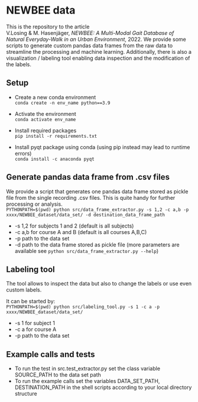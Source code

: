 # NEWBEE data 

This is the repository to the article<br/>
V.Losing & M. Hasenjäger, _NEWBEE: A Multi-Modal Gait Database of Natural Everyday-Walk in an Urban Environment_, 2022. We provide some scripts to generate custom pandas data frames from the raw data to streamline the processing and machine learning. Additionally, there is also a visualization / labeling tool enabling data inspection and the modification of the labels.


## Setup
- Create a new conda environment<br/>
`conda create -n env_name python==3.9`

- Activate the environment<br/>
`conda activate env_name`

- Install required packages<br/>
`pip install -r requirements.txt`

- Install pyqt package using conda (using pip instead may lead to runtime errors)<br/>
`conda install -c anaconda pyqt `

## Generate pandas data frame from .csv files
We provide a script that generates one pandas data frame stored as pickle file from the single recording .csv files. This is quite handy for further processing or analysis.<br/>
`PYTHONPATH=$(pwd) python src/data_frame_extractor.py -s 1,2 -c a,b -p xxxx/NEWBEE_dataset/data_set/ -d destination_data_frame_path`
- -s 1,2 for subjects 1 and 2 (default is all subjects) 
- -c a,b for course A and B (default is all courses A,B,C)
- -p path to the data set
- -d path to the data frame stored as pickle file
(more parameters are available see `python src/data_frame_extractor.py --help`)

## Labeling tool
The tool allows to inspect the data but also to change the labels or use even custom labels.

It can be started by:<br/>
`PYTHONPATH=$(pwd) python src/labeling_tool.py -s 1 -c a -p xxxx/NEWBEE_dataset/data_set/`<br/>

- -s 1 for subject 1
- -c a for course A
- -p path to the data set


## Example calls and tests
- To run the test in src.test_extractor.py set the class variable SOURCE_PATH to the data set path
- To run the example calls set the variables DATA_SET_PATH, DESTINATION_PATH in the shell scripts according to your local directory structure
